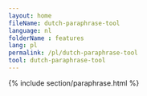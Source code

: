 ```yaml
---
layout: home
fileName: dutch-paraphrase-tool
language: nl
folderName : features
lang: pl
permalink: /pl/dutch-paraphrase-tool
tool: dutch-paraphrase-tool
---
```

{% include section/paraphrase.html %}